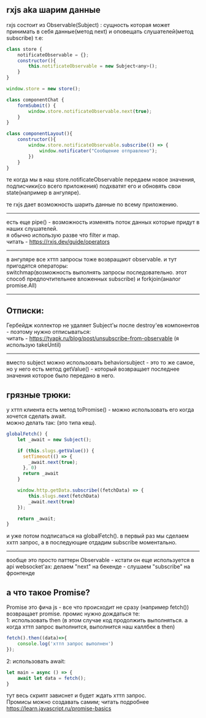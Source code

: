 ## rxjs aka шарим данные
rxjs состоит из Observable(Subject) : сущность которая может принимать в себя данные(метод next) и оповещать слушателей(метод subscribe) т.е:
```js
class store {
    notificateObservable = {};
    constructor(){
        this.notificateObservable = new Subject<any>();
    }
}

window.store = new store();

class componentChat {
    formSubmit() {
        window.store.notificateObservable.next(true);
    }
}

class componentLayout(){
    constructor(){
        window.store.notificateObservable.subscribe(() => {
            window.notificater("Сообщение отправлено");
        })
    }
}
```
те когда мы в наш store.notificateObservable передаем новое значения, подписчики(со всего приложения) подхватят его и обновять свои state(например в ангуляре).

те rxjs дает возможность шарить данные по всему приложению.

---

есть еще pipe() - возможность изменять поток данных которые придут в наших слушателей.  
я обычно использую разве что filter и map.  
читать - https://rxjs.dev/guide/operators  

---

в ангуляре все хттп запросы тоже возвращают observable. и тут пригодятся операторы:   
switchmap(возможность выполнять запросы последовательно. этот способ предпочтительнее вложенных subscribe) и forkjoin(аналог promise.All)  

---

## Отписки:
Гербейдж коллектор не удаляет Subject'ы после destroy'ев компонентов - поэтому нужно отписываться:  
читать - https://tyapk.ru/blog/post/unsubscribe-from-observable (я использую takeUntil)  

---

вместо subject можно использовать behaviorsubject - это то же самое, но у него есть метод getValue() - который возвращает последнее значения которое было передано в него.  

## грязные трюки:

у хттп клиента есть метод toPromise() - можно использовать его когда хочется сделать await.  
можно делать так: (это типа кеш).   
```ts
globalFetch() {
    let _await = new Subject();

    if (this.slugs.getValue()) {
      setTimeout(() => {
        _await.next(true);
      }, 0)
      return _await
    }

    window.http.getData.subscribe((fetchData) => {
        this.slugs.next(fetchData)
        _await.next(true)
    });

    return _await;
}
```
и уже потом подписаться на globalFetch(). в первый раз мы сделаем ххтп запрос, а в последующие отдадим subscribe моментально.   

---

вообще это просто паттерн Observable - кстати он еще используется в api websocket'ах: делаем "next" на бекенде - слушаем "subscribe" на фронтенде
 
## а что такое Promise?
Promise это фича js - все что происходит не сразу (например fetch()) возвращает promise. промис нужно дождаться те:  
1: использовать then (в этом случае код продолжить выполняться. а когда хттп запрос выполнится, выполнится наш каллбек в then) 
```js
fetch().then((data)=>{
    console.log('хттп запрос выполнен')
});
```
2: использовать await:
```js
let main = async () => {
    await let data = fetch();
}
```
тут весь скрипт зависнет и будет ждать хттп запрос.  
Промисы можно создавать самим; читать подробнее https://learn.javascript.ru/promise-basics

